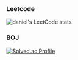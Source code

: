 <br>

### Leetcode
![daniel's LeetCode stats](https://leetcard.jacoblin.cool/donghyun-daniel?ext=contest)
<br>

### BOJ
[![Solved.ac Profile](http://mazassumnida.wtf/api/v2/generate_badge?boj=zidane92)](https://solved.ac/zidane92e)

